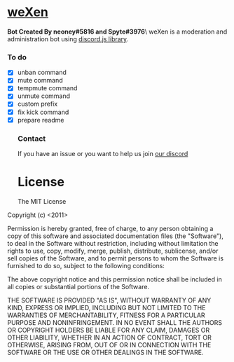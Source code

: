 # [weXen](https://discordapp.com/oauth2/authorize?&client_id=460153151073288202&scope=bot&permissions=8)

**Bot Created By neoney#5816 and Spyte#3976**\\
weXen is a moderation and administration bot using [discord.js library](https://discord.js.org).

### To do

-   [x] unban command
-   [x] mute command
-   [x] tempmute command
-   [x] unmute command
-   [x] custom prefix
-   [x] fix kick command
-   [x] prepare readme
    ### Contact
    If you have an issue or you want to help us join [our discord](https://discord.gg/PMFET9W)
    # License
    The MIT License

Copyright (c) &lt;2011>

Permission is hereby granted, free of charge, to any person obtaining a copy of this software and associated documentation files (the "Software"), to deal in the Software without restriction, including without limitation the rights to use, copy, modify, merge, publish, distribute, sublicense, and/or sell copies of the Software, and to permit persons to whom the Software is furnished to do so, subject to the following conditions:

The above copyright notice and this permission notice shall be included in all copies or substantial portions of the Software.

THE SOFTWARE IS PROVIDED "AS IS", WITHOUT WARRANTY OF ANY KIND, EXPRESS OR IMPLIED, INCLUDING BUT NOT LIMITED TO THE WARRANTIES OF MERCHANTABILITY, FITNESS FOR A PARTICULAR PURPOSE AND NONINFRINGEMENT. IN NO EVENT SHALL THE AUTHORS OR COPYRIGHT HOLDERS BE LIABLE FOR ANY CLAIM, DAMAGES OR OTHER LIABILITY, WHETHER IN AN ACTION OF CONTRACT, TORT OR OTHERWISE, ARISING FROM, OUT OF OR IN CONNECTION WITH THE SOFTWARE OR THE USE OR OTHER DEALINGS IN THE SOFTWARE.
